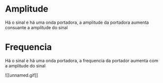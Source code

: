 # Amplitude

Há o sinal e há uma onda portadora, a amplitude da portadora aumenta consuante a amplitude do sinal

# Frequencia

Há o sinal e há uma onda portadora, a frequencia da portador aumenta com a amplitude do sinal 

![[unnamed.gif]]
